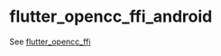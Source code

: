 # flutter_opencc_ffi_android

See [flutter_opencc_ffi](https://github.com/dolphinxx/flutter_opencc_ffi/tree/master/flutter_opencc_ffi)